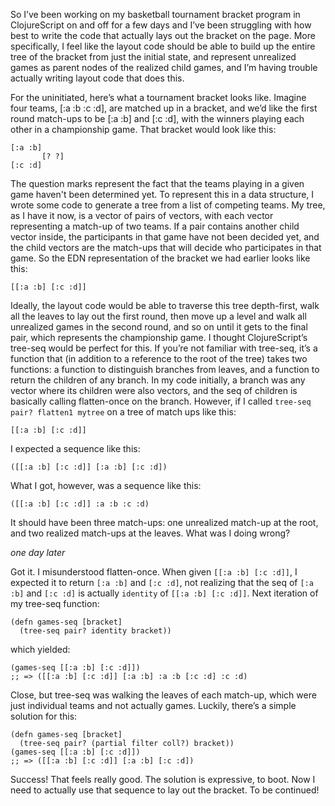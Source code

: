 So I’ve been working on my basketball tournament bracket program in ClojureScript on and off for a few days and I’ve been struggling with how best to write the code that actually lays out the bracket on the page. More specifically, I feel like the layout code should be able to build up the entire tree of the bracket from just the initial state, and represent unrealized games as parent nodes of the realized child games, and I’m having trouble actually writing layout code that does this. 

For the uninitiated, here’s what a tournament bracket looks like. Imagine four teams, [:a :b :c :d], are matched up in a bracket, and we’d like the first round match-ups to be [:a :b] and [:c :d], with the winners playing each other in a championship game. That bracket would look like this:

    [:a :b]
           [? ?]
    [:c :d]

The question marks represent the fact that the teams playing in  a given game haven't been determined yet. To represent this in a data structure, I wrote some code to generate a tree from a list of competing teams. My tree, as I have it now, is a vector of pairs of vectors, with each vector representing a match-up of two teams. If a pair contains another child vector inside, the participants in that game have not been decided yet, and the child vectors are the match-ups that will decide who participates in that game. So the EDN representation of the bracket we had earlier looks like this: 

    [[:a :b] [:c :d]]

Ideally, the layout code would be able to traverse this tree depth-first, walk all the leaves to lay out the first round, then move up a level and walk all unrealized games in the second round, and so on until it gets to the final pair, which represents the championship game. I thought ClojureScript’s tree-seq would be perfect for this. If you’re not familiar with tree-seq, it’s a function that (in addition to a reference to the root of the tree) takes two functions: a function to distinguish branches from leaves, and a function to return the children of any branch. In my code initially, a branch was any vector where its children were also vectors, and the seq of children is basically calling flatten-once on the branch. 
However, if I called `tree-seq pair? flatten1 mytree` on a tree of match ups like this: 

    [[:a :b] [:c :d]]

I expected a sequence like this: 

    ([[:a :b] [:c :d]] [:a :b] [:c :d])

What I got, however, was a sequence like this: 

    ([[:a :b] [:c :d]] :a :b :c :d)

It should have been three match-ups: one unrealized match-up at the root, and two realized match-ups at the leaves. What was I doing wrong? 

_one day later_
 
Got it. 
I misunderstood flatten-once. When given `[[:a :b] [:c :d]]`, I expected it to return `[:a :b]` and `[:c :d]`, not realizing that the seq of `[:a :b]` and `[:c :d]` is actually `identity` of `[[:a :b] [:c :d]]`. Next iteration of my tree-seq function:

    (defn games-seq [bracket]
      (tree-seq pair? identity bracket))

which yielded: 

    (games-seq [[:a :b] [:c :d]]) 
    ;; => ([[:a :b] [:c :d]] [:a :b] :a :b [:c :d] :c :d)

Close, but tree-seq was walking the leaves of each match-up, which were just individual teams and not actually games. Luckily, there’s a simple solution for this:

    (defn games-seq [bracket]
      (tree-seq pair? (partial filter coll?) bracket))
    (games-seq [[:a :b] [:c :d]])
    ;; => ([[:a :b] [:c :d]] [:a :b] [:c :d])

Success! That feels really good. The solution is expressive, to boot. Now I need to actually use that sequence to lay out the bracket. To be continued! 